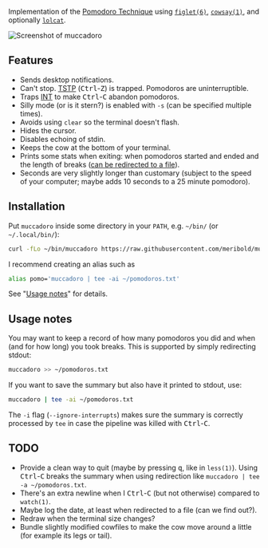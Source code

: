 Implementation of the [Pomodoro Technique][wikipedia] using [`figlet(6)`][],
[`cowsay(1)`][], and optionally [`lolcat`][].

![Screenshot of muccadoro](/../media/screenshot.png?raw=true "MOO!")

[wikipedia]: https://en.wikipedia.org/wiki/Pomodoro_Technique
[`figlet(6)`]: http://www.figlet.org/figlet-man.html
[`cowsay(1)`]: https://linux.die.net/man/1/cowsay
[`lolcat`]: https://github.com/busyloop/lolcat

## Features
*   Sends desktop notifications.
*   Can't stop.  [TSTP][] (<kbd>Ctrl</kbd>-<kbd>Z</kbd>) is trapped.  Pomodoros are
    uninterruptible.
*   Traps [INT][] to make <kbd>Ctrl</kbd>-<kbd>C</kbd> abandon pomodoros.
*   Silly mode (or is it stern?) is enabled with `-s` (can be specified multiple times).
*   Avoids using `clear` so the terminal doesn't flash.
*   Hides the cursor.
*   Disables echoing of stdin.
*   Keeps the cow at the bottom of your terminal.
*   Prints some stats when exiting: when pomodoros started and ended and the length of
    breaks ([can be redirected to a file](#usage-notes)).
*   Seconds are very slightly longer than customary (subject to the speed of your
    computer; maybe adds 10 seconds to a 25 minute pomodoro).

[TSTP]: https://www.gnu.org/software/libc/manual/html_node/Job-Control-Signals
[INT]: https://www.gnu.org/software/libc/manual/html_node/Termination-Signals

## Installation

Put `muccadoro` inside some directory in your `PATH`, e.g. `~/bin/` (or `~/.local/bin/`):

```bash
curl -fLo ~/bin/muccadoro https://raw.githubusercontent.com/meribold/muccadoro/master/muccadoro
```

I recommend creating an alias such as

```bash
alias pomo='muccadoro | tee -ai ~/pomodoros.txt'
```

See "[Usage notes](#usage-notes)" for details.

## Usage notes

You may want to keep a record of how many pomodoros you did and when (and for how long)
you took breaks.  This is supported by simply redirecting stdout:

```bash
muccadoro >> ~/pomodoros.txt
```

If you want to save the summary but also have it printed to stdout, use:

```bash
muccadoro | tee -ai ~/pomodoros.txt
```

The `-i` flag (`--ignore-interrupts`) makes sure the summary is correctly processed by
`tee` in case the pipeline was killed with <kbd>Ctrl</kbd>-<kbd>C</kbd>.

## TODO
*   Provide a clean way to quit (maybe by pressing <kbd>q</kbd>, like in `less(1)`).
    Using <kbd>Ctrl</kbd>-<kbd>C</kbd> breaks the summary when using redirection like
    `muccadoro | tee -a ~/pomodoros.txt`.
*   There's an extra newline when I <kbd>Ctrl</kbd>-<kbd>C</kbd> (but not otherwise)
    compared to `watch(1)`.
*   Maybe log the date, at least when redirected to a file (can we find out?).
*   Redraw when the terminal size changes?
*   Bundle slightly modified cowfiles to make the cow move around a little (for example
    its legs or tail).
<!-- *   Make the terminal sticky (i3) when its high time to start the next pomodoro. -->
<!-- *   Desktop entry file. -->
<!-- *   Recommend using a faster lolcat (https://github.com/jaseg/lolcat)? -->

<!-- vim: set tw=90 sts=-1 sw=4 et spell: -->
